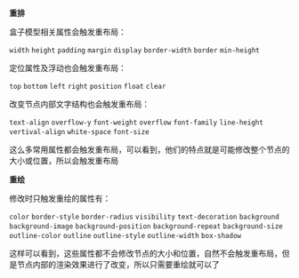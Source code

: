 **重排**

盒子模型相关属性会触发重布局：

`width`
`height`
`padding`
`margin`
`display`
`border-width`
`border`
`min-height`

定位属性及浮动也会触发重布局：

`top`
`bottom`
`left`
`right`
`position`
`float`
`clear`

改变节点内部文字结构也会触发重布局：

`text-align`
`overflow-y`
`font-weight`
`overflow`
`font-family`
`line-height`
`vertival-align`
`white-space`
`font-size`

这么多常用属性都会触发重布局，可以看到，他们的特点就是可能修改整个节点的大小或位置，所以会触发重布局

**重绘**

修改时只触发重绘的属性有：

`color`
`border-style`
`border-radius`
`visibility`
`text-decoration`
`background`
`background-image`
`background-position`
`background-repeat`
`background-size`
`outline-color`
`outline`
`outline-style`
`outline-width`
`box-shadow`

这样可以看到，这些属性都不会修改节点的大小和位置，自然不会触发重布局，但是节点内部的渲染效果进行了改变，所以只需要重绘就可以了


